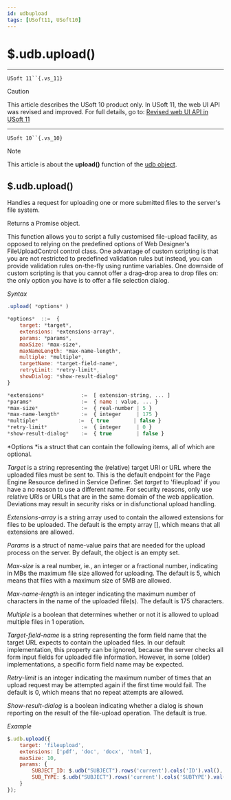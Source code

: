 ```yaml
---
id: udbupload
tags: [USoft11, USoft10]
---
```

# $.udb.upload()



----

`USoft 11``{.vs_11}`

> [!CAUTION]
> This article describes the USoft 10 product only.
> In USoft 11, the web UI API was revised and improved. For full details, go to:
> [Revised web UI API in USoft 11](/docs/Web_and_app_UIs/UDB_udb/Revised_web_UI_API_in_USoft_11.md)

----

`USoft 10``{.vs_10}`

> [!NOTE]
> This article is about the **upload()** function of the [udb object](/docs/Web_and_app_UIs/UDB_udb).

## **$.udb.upload()**

Handles a request for uploading one or more submitted files to the server's file system.

Returns a Promise object.

This function allows you to script a fully customised file-upload facility, as opposed to relying on the predefined options of Web Designer's FileUploadControl control class. One advantage of custom scripting is that you are not restricted to predefined validation rules but instead, you can provide validation rules on-the-fly using runtime variables. One downside of custom scripting is that you cannot offer a drag-drop area to drop files on: the only option you have is to offer a file selection dialog.

*Syntax*

```js
.upload( *options* )

*options*  ::=  {
    target: *target*,
    extensions: *extensions-array*,
    params: *params*,
    maxSize: *max-size*,
    maxNameLength: *max-name-length*,
    multiple: *multiple*,
    targetName: *target-field-name*,
    retryLimit: *retry-limit*,
    showDialog: *show-result-dialog*
}

*extensions*            :=  [ extension-string, ... ]
*params*                :=  { name : value, ... }
*max-size*              :=  { real-number | 5 }
*max-name-length*       :=  { integer     | 175 }
*multiple*             :=  { true        | false }
*retry-limit*           :=  { integer     | 0 }
*show-result-dialog*    :=  { true        | false }
```

*Options *is a struct that can contain the following items, all of which are optional.

*Target* is a string representing the (relative) target URI or URL where the uploaded files must be sent to. This is the default endpoint for the Page Engine Resource defined in Service Definer. Set *target* to 'fileupload' if you have a no reason to use a different name. For security reasons, only use relative URIs or URLs that are in the same domain of the web application. Deviations may result in security risks or in disfunctional upload handling.

*Extensions-array* is a string array used to contain the allowed extensions for files to be uploaded. The default is the empty array [], which means that all extensions are allowed.

*Params* is a struct of name-value pairs that are needed for the upload process on the server. By default, the object is an empty set.

*Max-size* is a real number, ie., an integer or a fractional number, indicating in MBs the maximum file size allowed for uploading. The default is 5, which means that files with a maximum size of 5MB are allowed.

*Max-name-length* is an integer indicating the maximum number of characters in the name of the uploaded file(s). The default is 175 characters.

*Multiple* is a boolean that determines whether or not it is allowed to upload multiple files in 1 operation.

*Target-field-name* is a string representing the form field name that the target URL expects to contain the uploaded files. In our default implementation, this property can be ignored, because the server checks all form input fields for uploaded file information. However, in some (older) implementations, a specific form field name may be expected.

*Retry-limit* is an integer indicating the maximum number of times that an upload request may be attempted again if the first time would fail. The default is 0, which means that no repeat attempts are allowed.

*Show-result-dialog* is a boolean indicating whether a dialog is shown reporting on the result of the file-upload operation. The default is true.

*Example*

```js
$.udb.upload({
    target: 'fileupload',
    extensions: ['pdf', 'doc', 'docx', 'html'],
    maxSize: 10,
    params: {
        SUBJECT_ID: $.udb("SUBJECT").rows('current').cols('ID').val(),
        SUB_TYPE: $.udb("SUBJECT").rows('current').cols('SUBTYPE').val()
    }
});
```

 
